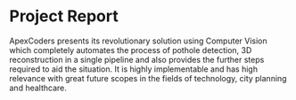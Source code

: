 # Project Report
ApexCoders presents its revolutionary solution using Computer Vision which completely automates the process of pothole detection, 3D reconstruction in a single pipeline and also provides the further steps required to aid the situation. It is highly implementable and has high relevance with great future scopes in the fields of technology, city planning and healthcare.
